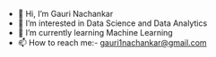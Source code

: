 - 👋 Hi, I’m Gauri Nachankar
- 👀 I’m interested in Data Science and Data Analytics
- 🌱 I’m currently learning Machine Learning
- 📫 How to reach me:- gauri1nachankar@gmail.com


